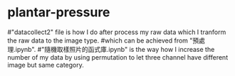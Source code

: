 # plantar-pressure
#"datacollect2" file is how I do after process my raw data which I tranform the raw data to the image type.
#which can be achieved from "預處理.ipynb".
#"隨機取樣照片的函式庫.ipynb" is the way how I increase the number of my data by using permutation to let three channel have different image but same category.
